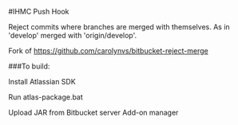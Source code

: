 #IHMC Push Hook

Reject commits where branches are merged with themselves. As in 'develop' merged with 'origin/develop'.

Fork of https://github.com/carolynvs/bitbucket-reject-merge

###To build:

Install Atlassian SDK

Run atlas-package.bat

Upload JAR from Bitbucket server Add-on manager

